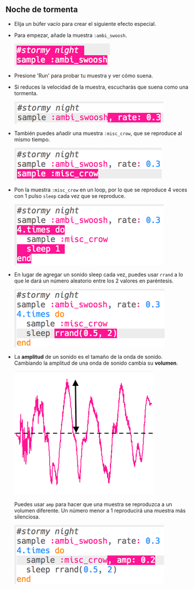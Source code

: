 ## Noche de tormenta

+ Elija un búfer vacío para crear el siguiente efecto especial.

+ Para empezar, añade la muestra `:ambi_swoosh`.
    
    ![captura de pantalla](images/effects-storm-sample.png)

+ Presione 'Run' para probar tu muestra y ver cómo suena.

+ Si reduces la velocidad de la muestra, escucharás que suena como una tormenta.
    
    ![captura de pantalla](images/effects-storm-rate.png)

+ También puedes añadir una muestra `:misc_crow`, que se reproduce al mismo tiempo.
    
    ![captura de pantalla](images/effects-storm-crow.png)

+ Pon la muestra `:misc_crow` en un loop, por lo que se reproduce 4 veces con 1 pulso `sleep` cada vez que se reproduce.
    
    ![captura de pantalla](images/effects-storm-crow-repeat.png)

+ En lugar de agregar un sonido sleep cada vez, puedes usar `rrand` a lo que le dará un número aleatorio entre los 2 valores en paréntesis.
    
    ![captura de pantalla](images/effects-storm-crow-rand.png)

+ La **amplitud** de un sonido es el tamaño de la onda de sonido. Cambiando la amplitud de una onda de sonido cambia su **volumen**.
    
    ![amplitud](images/effects-amplitude.png)
    
    Puedes usar `amp` para hacer que una muestra se reproduzca a un volumen diferente. Un número menor a 1 reproducirá una muestra más silenciosa.
    
    ![captura de pantalla](images/effects-storm-crow-amp.png)